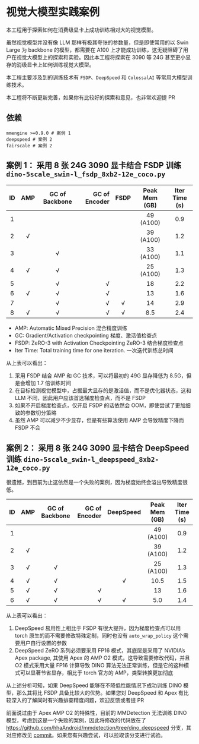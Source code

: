 # 视觉大模型实践案例

本工程用于探索如何在消费级显卡上成功训练相对大的视觉模型。

虽然视觉模型并没有像 LLM 那样有极其夸张的参数量，但是即使常用的以 Swin Large 为 backbone 的模型，都需要在 A100 上才能成功训练，这无疑阻碍了用户在视觉大模型上的探索和实验。因此本工程将探索在 3090 等 24G 甚至更小显存的消级显卡上如何训练视觉大模型。

本工程主要涉及到的训练技术有 `FSDP`、`DeepSpeed` 和 `ColossalAI` 等常用大模型训练技术。

本工程将不断更新完善，如果你有比较好的探索和意见，也非常欢迎提 PR

## 依赖

```text
mmengine >=0.9.0 # 案例 1
deepspeed # 案例 2
fairscale # 案例 2
```

## 案例 1： 采用 8 张 24G 3090 显卡结合 FSDP 训练 `dino-5scale_swin-l_fsdp_8xb2-12e_coco.py`

| ID  | AMP | GC of Backbone | GC of Encoder | FSDP | Peak Mem (GB) | Iter Time (s) |
| :-: | :-: | :------------: | ------------: | :--: | :-----------: | :-----------: |
|  1  |     |                |               |      |   49 (A100)   |      0.9      |
|  2  |  √  |                |               |      |   39 (A100)   |      1.2      |
|  3  |     |       √        |               |      |   33 (A100)   |      1.1      |
|  4  |  √  |       √        |               |      |   25 (A100)   |      1.3      |
|  5  |     |       √        |             √ |      |      18       |      2.2      |
|  6  |  √  |       √        |             √ |      |      13       |      1.6      |
|  7  |     |       √        |             √ |  √   |      14       |      2.9      |
|  8  |  √  |       √        |             √ |  √   |      8.5      |      2.4      |

- AMP: Automatic Mixed Precision 混合精度训练
- GC: Gradient/Activation checkpointing 梯度、激活值检查点
- FSDP: ZeRO-3 with Activation Checkpointing ZeRO-3 结合梯度检查点
- Iter Time: Total training time for one iteration. 一次迭代训练总时间

从上表可以看出：

1. 采用 FSDP 结合 AMP 和 GC 技术，可以将最初的 49G 显存降低为 8.5G，但是会增加 1.7 倍训练时间
2. 在目标检测视觉模型中，占据最大显存的是激活值，而不是优化器状态，这和 LLM 不同，因此用户应该首选梯度检查点，而不是 FSDP
3. 如果不开启梯度检查点，仅开启 FSDP 的话依然会 OOM，即使尝试了更加细致的参数切分策略
4. 虽然 AMP 可以减少不少显存，但是有些算法使用 AMP 会导致精度下降而 FSDP 不会

## 案例 2： 采用 8 张 24G 3090 显卡结合 DeepSpeed 训练 `dino-5scale_swin-l_deepspeed_8xb2-12e_coco.py`

很遗憾，到目前为止这依然是一个失败的案例，因为梯度始终会溢出导致精度很低。

| ID  | AMP | GC of Backbone | GC of Encoder | DeepSpeed | Peak Mem (GB) | Iter Time (s) |
| :-: | :-: | :------------: | ------------: | :-------: | :-----------: | :-----------: |
|  1  |     |                |               |           |   49 (A100)   |      0.9      |
|  2  |  √  |                |               |           |   39 (A100)   |      1.2      |
|  3  |  √  |       √        |               |           |   25 (A100)   |      1.3      |
|  4  |  √  |       √        |               |     √     |     10.5      |      1.5      |
|  5  |  √  |       √        |             √ |           |      13       |      1.6      |
|  6  |  √  |       √        |             √ |     √     |      5.0      |      1.4      |

从上表可以看出：

1. DeepSpeed 易用性上相比于 FSDP 有很大提升，因为梯度检查点可以用 torch 原生的而不需要修改特殊定制，同时也没有 `auto_wrap_policy` 这个需要用户自行设置的参数
2. DeepSpeed ZeRO 系列必须要采用 FP16 模式，其底层是采用了 NVIDIA’s Apex package, 其使用 Apex 的 AMP O2 模式，这导致需要修改代码，并且 O2 模式采用大量 FP16 计算导致 DINO 算法无法正常训练，但是它的这种模式可以显著节省显存，相比于 torch 官方的 AMP，类型转换更加彻底

从上述分析可知，如果 DeepSpeed 能够在不降低性能情况下成功训练 DINO 模型，那么其将比 FSDP 具备比较大的优势。如果您对 DeepSpeed 和 Apex 有比较深入的了解同时有兴趣排查精度问题，欢迎反馈或者提 PR

前面说过由于 Apex AMP O2 的特殊性，目前的 MMDetection 无法训练 DINO 模型，考虑到这是一个失败的案例，因此将修改的代码放在了 https://github.com/hhaAndroid/mmdetection/tree/dino_deepspeed 分支，其对应修改见 [commit](https://github.com/hhaAndroid/mmdetection/commit/0c825ae38e2cee3d11a20c5c4adf24ee682d0a55)。如果您有兴趣尝试，可以拉取该分支进行试验。
